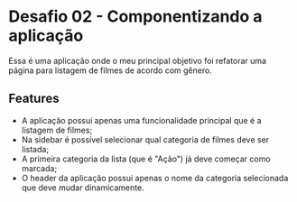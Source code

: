 # Desafio 02 - Componentizando a aplicação

Essa é uma aplicação onde o meu principal objetivo foi refatorar uma página para listagem de filmes de acordo com gênero.

## Features

- A aplicação possui apenas uma funcionalidade principal que é a listagem de filmes;
- Na sidebar é possível selecionar qual categoria de filmes deve ser listada;
- A primeira categoria da lista (que é "Ação") já deve começar como marcada;
- O header da aplicação possui apenas o nome da categoria selecionada que deve mudar dinamicamente.

